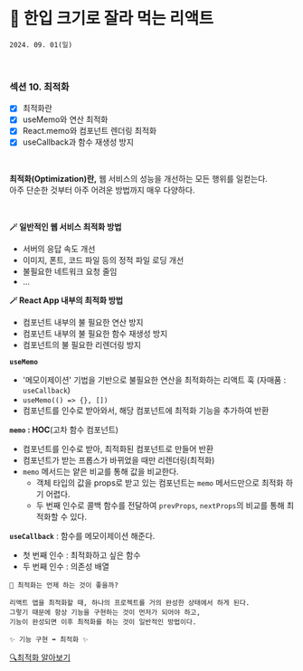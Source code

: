 # 🍰 한입 크기로 잘라 먹는 리액트

```
2024. 09. 01(일)
```

<br>

### 섹션 10. 최적화

- [x] 최적화란
- [x] useMemo와 연산 최적화
- [x] React.memo와 컴포넌트 렌더링 최적화
- [x] useCallback과 함수 재생성 방지

<br>

**최적화(Optimization)란,**
웹 서비스의 성능을 개선하는 모든 행위를 일컫는다. <br>
아주 단순한 것부터 아주 어려운 방법까지 매우 다양하다.

<br>

**🪄 일반적인 웹 서비스 최적화 방법**

- 서버의 응답 속도 개선
- 이미지, 폰트, 코드 파일 등의 정적 파일 로딩 개선
- 불필요한 네트워크 요청 줄임
- ...

**🪄 React App 내부의 최적화 방법**

- 컴포넌트 내부의 불 필요한 연산 방지
- 컴포넌트 내부의 불 필요한 함수 재생성 방지
- 컴포넌트의 불 필요한 리렌더링 방지

**`useMemo`**

- '메모이제이션' 기법을 기반으로 불필요한 연산을 최적화하는 리액트 훅 (자매품 : `useCallback`)
- `useMemo(() => {}, [])`
- 컴포넌트를 인수로 받아와서, 해당 컴포넌트에 최적화 기능을 추가하여 반환

**`memo` : HOC**(고차 함수 컴포넌트)

- 컴포넌트를 인수로 받아, 최적화된 컴포넌트로 만들어 반환
- 컴포넌트가 받는 프롭스가 바뀌었을 때만 리렌더링(최적화)
- `memo` 메서드는 얕은 비교를 통해 값을 비교한다.
  - 객체 타입의 값을 props로 받고 있는 컴포넌트는 `memo` 메서드만으로 최적화 하기 어렵다.
  - 두 번째 인수로 콜백 함수를 전달하여 `prevProps`, `nextProps`의 비교를 통해 최적화할 수 있다.

**`useCallback`** : 함수를 메모이제이션 해준다.

- 첫 번째 인수 : 최적화하고 싶은 함수
- 두 번째 인수 : 의존성 배열

```
🤔 최적화는 언제 하는 것이 좋을까?

리액트 앱을 최적화할 때, 하나의 프로젝트를 거의 완성한 상태에서 하게 된다.
그렇기 때문에 항상 기능을 구현하는 것이 먼저가 되어야 하고,
기능이 완성되면 이후 최적화를 하는 것이 일반적인 방법이다.

✨ 기능 구현 ➡️ 최적화 ✨
```

[🔍최적화 알아보기](https://goongoguma.github.io/2021/04/26/When-to-useMemo-and-useCallback/)
